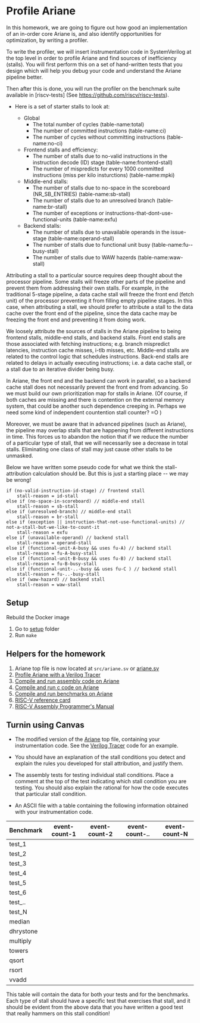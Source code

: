 # Profile Ariane

In this homework, we are going to figure out how good an implementation of an in-order core Ariane is,
and also identify opportunities for optimization, by writing a profiler.

To write the profiler, we will insert instrumentation code in SystemVerilog at the top level in order to profile Ariane and find sources of inefficiency (stalls).
You will first perform this on a set of hand-written tests that you design which will help you debug your code and understand
the Ariane pipeline better.

Then after this is done, you will run the profiler on the benchmark suite available in [riscv-tests] (See https://github.com/riscv/riscv-tests).

* Here is a set of starter stalls to look at:

    * Global
        + The total number of cycles (table-name:total) 
        + The number of committed instructions (table-name:ci)
        + The number of cycles without committing instructions (table-name:no-ci)
    * Frontend stalls and efficiency:
        + The number of stalls due to no-valid instructions in the instruction decode (ID) stage (table-name:frontend-stall)
        + The number of mispredicts for every 1000 committed instructions (miss per kilo insturctions) (table-name:mpki)
    * Middle-end stalls:
        + The number of stalls due to no-space in the scoreboard (NR_SB_ENTRIES) (table-name:sb-stall)
        + The number of stalls due to an unresolved branch (table-name:br-stall)
        + The number of exceptions or instructions-that-dont-use-functional-units (table-name:exfu)
    * Backend stalls:
        + The number of stalls due to unavailable operands in the issue-stage (table-name:operand-stall)
        + The number of stalls due to functional unit <name> busy (table-name:fu-<name>-busy-stall)
        + The number of stalls due to WAW hazerds (table-name:waw-stall)

Attributing a stall to a particular source requires deep thought about the processor pipeline.
Some stalls will freeze other parts of the pipeline and prevent them from addressing their own stalls. For example, in the traditional 5-stage pipeline, a data cache stall will freeze the front end (fetch unit) of the processor
preventing it from filling empty pipeline stages. In this case, when attributing a stall, we should prefer to attribute a stall to the data cache over the front end of the pipeline,
since the data cache may be freezing the front end and preventing it from doing work.

We loosely attribute the sources of stalls in the Ariane pipeline to being frontend stalls, middle-end stalls, and backend stalls. Front end stalls are those associated with fetching instructions; 
e.g. branch mispredict latencies, instruction cache misses, i-tlb misses, etc. Middle-end stalls are related to the control logic that schedules instructions. Back-end stalls are related to delays in actually executing instructions; 
i.e. a data cache stall, or a stall due to an iterative divider being busy.

In Ariane, the front end and the backend can work in parallel, so a backend cache stall does not necessarily prevent the front end from advancing. So we must build our own
prioritization map for stalls in Ariane. (Of course, if both caches are missing and there is contention on the external memory system, that could be another such dependence creeping in. Perhaps we need some kind of independent countention stall counter? =O )

Moreover, we must be aware that in advanced pipelines (such as Ariane), the pipeline may overlap stalls that are happening from different instructions in time. 
This forces us to abandon the notion that if we reduce the number of a particular type of stall, that we will necessarily see a decrease in total stalls. 
Eliminating one class of stall may just cause other stalls to be unmasked.

Below we have written some pseudo code for what we think the stall-attribution calculation should be. But this is just a starting place -- we may be wrong!

```
if (no-valid-instruction-id-stage) // frontend stall
    stall-reason = id-stall
else if (no-space-in-scoreboard) // middle-end stall
    stall-reason = sb-stall
else if (unresolved-branch) // middle-end stall
    stall-reason = br-stall
else if (exception || instruction-that-not-use-functional-units) // not-a-stall-but-we-like-to-count-it
    stall-reason = exfu
else if (unavailable-operand) // backend stall
    stall-reason = operand-stall
else if (functional-unit-A-busy && uses fu-A) // backend stall
    stall-reason = fu-A-busy-stall
else if (functional-unit-B-busy && uses fu-B) // backend stall
    stall-reason = fu-B-busy-stall
else if (functional-unit-..-busy && uses fu-C ) // backend stall
    stall-reason = fu-..-busy-stall
else if (waw-hazard) // backend stall
    stall-reason = waw-stall
```



## Setup

Rebuild the Docker image

1. Go to [setup](https://bitbucket.org/taylor-bsg/cse548-18sp-hw/src/master/setup/) folder
2. Run `make`

## Helpers for the homework

1. Ariane top file is now located at `src/ariane.sv` or [ariane.sv](https://bitbucket.org/taylor-bsg/cse548-18sp-hw/src/master/hw1/src/ariane.sv)
2. [Profile Ariane with a Verilog Tracer](tracer.md)
3. [Compile and run assembly code on Ariane](assembly.md)
4. [Compile and run c code on Ariane](c.md)
5. [Compile and run benchmarks on Ariane](benchmark.md)
6. [RISC-V reference card](https://www.cl.cam.ac.uk/teaching/1617/ECAD+Arch/files/docs/RISCVGreenCardv8-20151013.pdf)
7. [RISC-V Assembly Programmer's Manual](https://github.com/riscv/riscv-asm-manual/blob/master/riscv-asm.md)

## Turnin using Canvas

* The modified version of the [Ariane](https://bitbucket.org/taylor-bsg/cse548-18sp-hw/src/master/hw1/src/ariane.sv) top file, containing your
instrumentation code. See the [Verilog Tracer](tracer.md) code for an example. 

* You should have an explanation of the stall conditions you detect and explain the rules you developed for stall attribution, and justify them.

* The assembly tests for testing individual stall conditions. Place a comment at the top of the test indicating which stall condition you are testing. You should also explain the rational for how the code executes that particular stall condition.

* An ASCII file with a table containing the following information obtained with your instrumentation code.

| Benchmark | event-count-1 | event-count-2 | event-count-..| event-count-N |
|-----------|---------------|---------------|---------------|---------------|
| test_1    | | | |
| test_2    | | | |
| test_3    | | | |
| test_4    | | | |
| test_5    | | | |
| test_6    | | | |
| test_..   | | | |
| test_N    | | | |
| median    | | | |
| dhrystone | | | |
| multiply  | | | |
| towers    | | | |
| qsort     | | | |
| rsort     | | | |
| vvadd     | | | |

This table will contain the data for both your tests and for the benchmarks. Each type of stall should have a specific test that exercises that stall, and it should be evident from the above data that you have written a good test that
really hammers on this stall condition!
